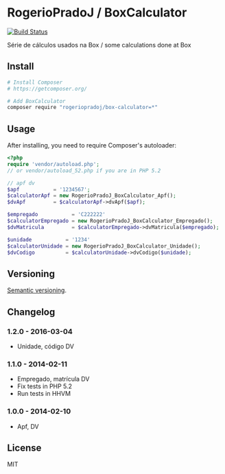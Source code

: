 RogerioPradoJ / BoxCalculator
=============================

[![Build Status](https://travis-ci.org/rogeriopradoj/box-calculator.png?branch=master)](https://travis-ci.org/rogeriopradoj/box-calculator)

Série de cálculos usados na Box / some calculations done at Box

Install
-------

```bash
# Install Composer
# https://getcomposer.org/

# Add BoxCalculator
composer require "rogeriopradoj/box-calculator=*"
```

Usage
-----

After installing, you need to require Composer's autoloader:

```php
<?php
require 'vendor/autoload.php';
// or vendor/autoload_52.php if you are in PHP 5.2

// apf dv
$apf           = '1234567';
$calculatorApf = new RogerioPradoJ_BoxCalculator_Apf();
$dvApf         = $calculatorApf->dvApf($apf);

$empregado           = 'C222222'
$calculatorEmpregado = new RogerioPradoJ_BoxCalculator_Empregado();
$dvMatricula         = $calculatorEmpregado->dvMatricula($empregado);

$unidade           = '1234'
$calculatorUnidade = new RogerioPradoJ_BoxCalculator_Unidade();
$dvCodigo          = $calculatorUnidade->dvCodigo($unidade);

```

Versioning
----------

[Semantic versioning](http://semver.org/).

Changelog
---------

### 1.2.0 - 2016-03-04

- Unidade, código DV

### 1.1.0 - 2014-02-11

- Empregado, matrícula DV
- Fix tests in PHP 5.2
- Run tests in HHVM

### 1.0.0 - 2014-02-10

- Apf, DV


License
-------
MIT

